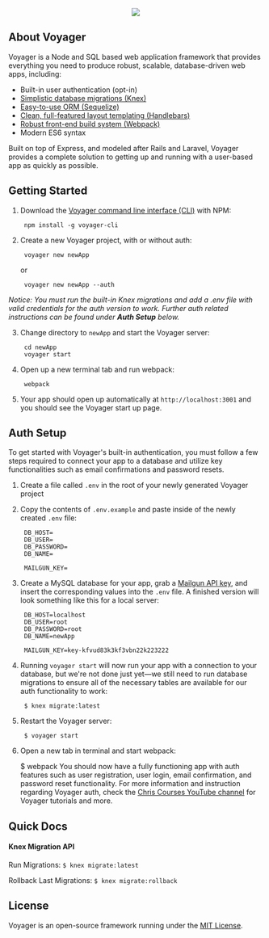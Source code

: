 <p align="center"><img src="http://chriscourses.com/images/cc-voyager.svg"></p>

## About Voyager

Voyager is a Node and SQL based web application framework that provides everything you need to produce robust, scalable, database-driven web apps, including:

* Built-in user authentication (opt-in)
* [Simplistic database migrations (Knex)](http://knexjs.org/)
* [Easy-to-use ORM (Sequelize)](http://docs.sequelizejs.com/)
* [Clean, full-featured layout templating (Handlebars)](http://handlebarsjs.com/)
* [Robust front-end build system (Webpack)](https://webpack.js.org/)
* Modern ES6 syntax

Built on top of Express, and modeled after Rails and Laravel, Voyager provides a complete solution to getting up and running with a user-based app as quickly as possible.

## Getting Started

1. Download the [Voyager command line interface (CLI)](<(https://github.com/chriscourses/voyager-cli)>) with NPM:

        npm install -g voyager-cli

2. Create a new Voyager project, with or without auth:

        voyager new newApp

    or

        voyager new newApp --auth

_Notice: You must run the built-in Knex migrations and add a .env file with valid credentials for the auth version to work. Further auth related instructions can be found under **Auth Setup** below._

3. Change directory to `newApp` and start the Voyager server:

        cd newApp
        voyager start

4. Open up a new terminal tab and run webpack:

        webpack

5. Your app should open up automatically at `http://localhost:3001` and you should see the Voyager start up page.

## Auth Setup

To get started with Voyager's built-in authentication, you must follow a few steps required to connect your app to a database and utilize key functionalities such as email confirmations and password resets.

1. Create a file called `.env` in the root of your newly generated Voyager project
2. Copy the contents of `.env.example` and paste inside of the newly created `.env` file:

        DB_HOST=
        DB_USER=
        DB_PASSWORD=
        DB_NAME=

        MAILGUN_KEY=

3. Create a MySQL database for your app, grab a [Mailgun API key](https://www.mailgun.com/), and insert the corresponding values into the `.env` file. A finished version will look something like this for a local server:

        DB_HOST=localhost
        DB_USER=root
        DB_PASSWORD=root
        DB_NAME=newApp

        MAILGUN_KEY=key-kfvud83k3kf3vbn22k223222

4. Running `voyager start` will now run your app with a connection to your database, but we're not done just yet—we still need to run database migrations to ensure all of the necessary tables are available for our auth functionality to work:

        $ knex migrate:latest

5. Restart the Voyager server:

        $ voyager start

6. Open a new tab in terminal and start webpack:

    $ webpack
    You should now have a fully functioning app with auth features such as user registration, user login, email confirmation, and password reset functionality. For more information and instruction regarding Voyager auth, check the [Chris Courses YouTube channel](https://www.youtube.com/c/chriscourses) for Voyager tutorials and more.

## Quick Docs

#### Knex Migration API

Run Migrations: `$ knex migrate:latest`

Rollback Last Migrations: `$ knex migrate:rollback`

## License

Voyager is an open-source framework running under the [MIT License](https://opensource.org/licenses/MIT).
